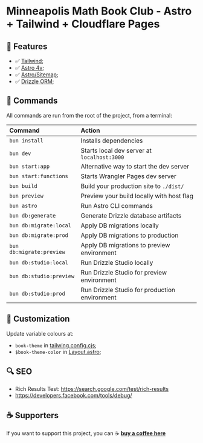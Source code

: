 # Minneapolis Math Book Club - Astro + Tailwind + Cloudflare Pages

## 🎯 Features

- ✅ [Tailwind](https://tailwindcss.com/);
- ✅ [Astro 4v](https://astro.build/);
- ✅ [Astro/Sitemap](https://docs.astro.build/en/guides/integrations-guide/sitemap/);
- ✅ [Drizzle ORM](https://orm.drizzle.team/docs/migrations);

## 🧞 Commands

All commands are run from the root of the project, from a terminal:

| Command                   | Action                                           |
| :------------------------ | :----------------------------------------------- |
| `bun install`            | Installs dependencies                            |
| `bun dev`                | Starts local dev server at `localhost:3000`      |
| `bun start:app`          | Alternative way to start the dev server          |
| `bun start:functions`    | Starts Wrangler Pages dev server                 |
| `bun build`              | Build your production site to `./dist/`          |
| `bun preview`            | Preview your build locally with host flag        |
| `bun astro`             | Run Astro CLI commands                           |
| `bun db:generate`       | Generate Drizzle database artifacts              |
| `bun db:migrate:local`  | Apply DB migrations locally                      |
| `bun db:migrate:prod`   | Apply DB migrations to production                |
| `bun db:migrate:preview`| Apply DB migrations to preview environment       |
| `bun db:studio:local`   | Run Drizzle Studio locally                      |
| `bun db:studio:preview` | Run Drizzle Studio for preview environment      |
| `bun db:studio:prod`    | Run Drizzle Studio for production environment   |

## 🎨 Customization

Update variable colours at:

- `book-theme` in [tailwing.config.cjs](./tailwind.config.cjs);
- `$book-theme-color` in [Layout.astro](./src/layouts/Layout.astro);

## 🔍 SEO

- Rich Results Test: https://search.google.com/test/rich-results
- https://developers.facebook.com/tools/debug/

## ☕ Supporters

If you want to support this project, you can ☕ [**buy a coffee here**](https://buymeacoff.ee/candidosales)
